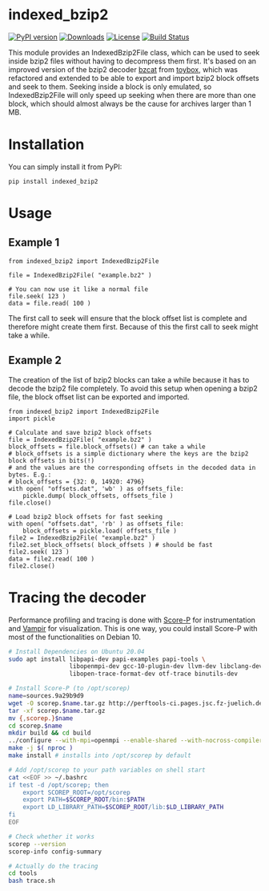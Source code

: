 # indexed_bzip2

[![PyPI version](https://badge.fury.io/py/indexed-bzip2.svg)](https://badge.fury.io/py/indexed-bzip2)
[![Downloads](https://pepy.tech/badge/indexed-bzip2/month)](https://pepy.tech/project/indexed-bzip2)
[![License](https://img.shields.io/badge/license-MIT-blue.svg)](http://opensource.org/licenses/MIT)
[![Build Status](https://travis-ci.org/mxmlnkn/indexed_bzip2.svg?branch=master)](https://travis-ci.com/mxmlnkn/indexed_bzip2)

This module provides an IndexedBzip2File class, which can be used to seek inside bzip2 files without having to decompress them first.
It's based on an improved version of the bzip2 decoder [bzcat](https://github.com/landley/toybox/blob/c77b66455762f42bb824c1aa8cc60e7f4d44bdab/toys/other/bzcat.c) from [toybox](https://landley.net/code/toybox/), which was refactored and extended to be able to export and import bzip2 block offsets and seek to them.
Seeking inside a block is only emulated, so IndexedBzip2File will only speed up seeking when there are more than one block, which should almost always be the cause for archives larger than 1 MB.


# Installation

You can simply install it from PyPI:
```
pip install indexed_bzip2
```

# Usage

## Example 1

```python3
from indexed_bzip2 import IndexedBzip2File

file = IndexedBzip2File( "example.bz2" )

# You can now use it like a normal file
file.seek( 123 )
data = file.read( 100 )
```

The first call to seek will ensure that the block offset list is complete and therefore might create them first.
Because of this the first call to seek might take a while.

## Example 2

The creation of the list of bzip2 blocks can take a while because it has to decode the bzip2 file completely.
To avoid this setup when opening a bzip2 file, the block offset list can be exported and imported.

```python3
from indexed_bzip2 import IndexedBzip2File
import pickle

# Calculate and save bzip2 block offsets
file = IndexedBzip2File( "example.bz2" )
block_offsets = file.block_offsets() # can take a while
# block_offsets is a simple dictionary where the keys are the bzip2 block offsets in bits(!)
# and the values are the corresponding offsets in the decoded data in bytes. E.g.:
# block_offsets = {32: 0, 14920: 4796}
with open( "offsets.dat", 'wb' ) as offsets_file:
    pickle.dump( block_offsets, offsets_file )
file.close()

# Load bzip2 block offsets for fast seeking
with open( "offsets.dat", 'rb' ) as offsets_file:
    block_offsets = pickle.load( offsets_file )
file2 = IndexedBzip2File( "example.bz2" )
file2.set_block_offsets( block_offsets ) # should be fast
file2.seek( 123 )
data = file2.read( 100 )
file2.close()
```


# Tracing the decoder

Performance profiling and tracing is done with [Score-P](https://www.vi-hps.org/projects/score-p/) for instrumentation and [Vampir](https://vampir.eu/) for visualization.
This is one way, you could install Score-P with most of the functionalities on Debian 10.

```bash
# Install Dependencies on Ubuntu 20.04
sudo apt install libpapi-dev papi-examples papi-tools \
                 libopenmpi-dev gcc-10-plugin-dev llvm-dev libclang-dev libunwind-dev \
                 libopen-trace-format-dev otf-trace binutils-dev

# Install Score-P (to /opt/scorep)
name=sources.9a29b9d9
wget -O scorep.$name.tar.gz http://perftools-ci.pages.jsc.fz-juelich.de/scorep/branches/master/$name.tar.gz
tar -xf scorep.$name.tar.gz
mv {,scorep.}$name
cd scorep.$name
mkdir build && cd build
../configure --with-mpi=openmpi --enable-shared --with-nocross-compiler-suite=clang --prefix=/opt/scorep-6.0-master-clang
make -j $( nproc )
make install # installs into /opt/scorep by default

# Add /opt/scorep to your path variables on shell start
cat <<EOF >> ~/.bashrc
if test -d /opt/scorep; then
    export SCOREP_ROOT=/opt/scorep
    export PATH=$SCOREP_ROOT/bin:$PATH
    export LD_LIBRARY_PATH=$SCOREP_ROOT/lib:$LD_LIBRARY_PATH
fi
EOF

# Check whether it works
scorep --version
scorep-info config-summary

# Actually do the tracing
cd tools
bash trace.sh
```

